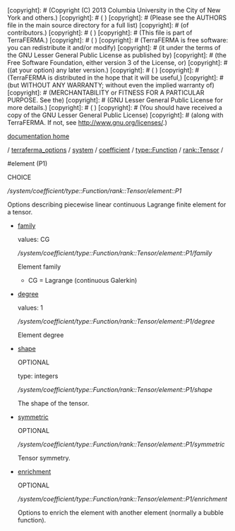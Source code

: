 [copyright]: # (Copyright (C) 2013 Columbia University in the City of New York and others.)
[copyright]: # ( )
[copyright]: # (Please see the AUTHORS file in the main source directory for a full list)
[copyright]: # (of contributors.)
[copyright]: # ( )
[copyright]: # (This file is part of TerraFERMA.)
[copyright]: # ( )
[copyright]: # (TerraFERMA is free software: you can redistribute it and/or modify)
[copyright]: # (it under the terms of the GNU Lesser General Public License as published by)
[copyright]: # (the Free Software Foundation, either version 3 of the License, or)
[copyright]: # ((at your option) any later version.)
[copyright]: # ( )
[copyright]: # (TerraFERMA is distributed in the hope that it will be useful,)
[copyright]: # (but WITHOUT ANY WARRANTY; without even the implied warranty of)
[copyright]: # (MERCHANTABILITY or FITNESS FOR A PARTICULAR PURPOSE. See the)
[copyright]: # (GNU Lesser General Public License for more details.)
[copyright]: # ( )
[copyright]: # (You should have received a copy of the GNU Lesser General Public License)
[copyright]: # (along with TerraFERMA. If not, see <http://www.gnu.org/licenses/>.)

[documentation home](https://github.com/terraferma/terraferma/wiki/Documentation)

/ [terraferma_options](../../../../../terraferma_options.md) / [system](../../../../system.md) / [coefficient](../../../coefficient.md) / [type::Function](../../type__Function.md) / [rank::Tensor](../rank__Tensor.md) /

#element (P1)

CHOICE 

*/system/coefficient/type::Function/rank::Tensor/element::P1*

Options describing piecewise linear continuous Lagrange finite element for a tensor.

* [family](element__P1/family.md "child")

    values: CG

    */system/coefficient/type::Function/rank::Tensor/element::P1/family*

    Element family
    
    - CG = Lagrange (continuous Galerkin)

* [degree](element__P1/degree.md "child")

    values: 1

    */system/coefficient/type::Function/rank::Tensor/element::P1/degree*

    Element degree

* [shape](element__P1/shape.md "child")

    OPTIONAL 

    type: integers

    */system/coefficient/type::Function/rank::Tensor/element::P1/shape*

    The shape of the tensor.

* [symmetric](element__P1/symmetric.md "child")

    OPTIONAL 

    */system/coefficient/type::Function/rank::Tensor/element::P1/symmetric*

    Tensor symmetry.

* [enrichment](element__P1/enrichment.md "child")

    OPTIONAL 

    */system/coefficient/type::Function/rank::Tensor/element::P1/enrichment*

    Options to enrich the element with another element (normally a bubble function).

[autogenerated]: # (This file was automatically generated from the schema file:/home/cwilson/repos/github/TerraFERMA/TerraFERMA/buckettools/schemas/element.rng.)

